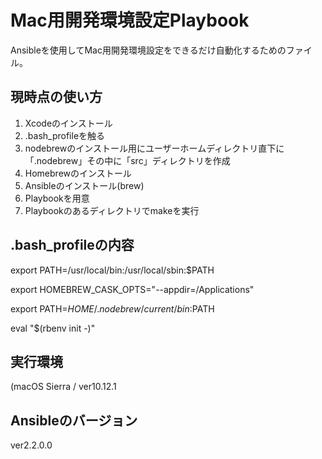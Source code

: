 # Mac用開発環境設定Playbook

Ansibleを使用してMac用開発環境設定をできるだけ自動化するためのファイル。

## 現時点の使い方

1. Xcodeのインストール
1. .bash_profileを触る
1. nodebrewのインストール用にユーザーホームディレクトリ直下に「.nodebrew」その中に「src」ディレクトリを作成
1. Homebrewのインストール
1. Ansibleのインストール(brew)
1. Playbookを用意
1. Playbookのあるディレクトリでmakeを実行

## .bash_profileの内容

export PATH=/usr/local/bin:/usr/local/sbin:$PATH

export HOMEBREW_CASK_OPTS="--appdir=/Applications"

export PATH=$HOME/.nodebrew/current/bin:$PATH

eval "$(rbenv init -)"

## 実行環境
(macOS Sierra / ver10.12.1

## Ansibleのバージョン
ver2.2.0.0